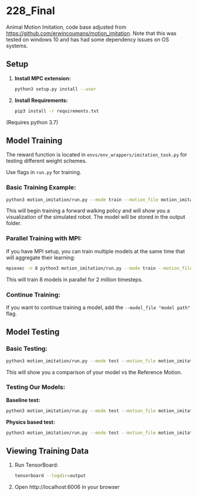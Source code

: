 # 228_Final

Animal Motion Imitation, code base adjusted from https://github.com/erwincoumans/motion_imitation. Note that this was tested on windows 10 and has had some dependency issues on OS systems. 

## Setup

1. **Install MPC extension:**
   ```bash
   python3 setup.py install --user
   ```

2. **Install Requirements:**
   ```bash
   pip3 install -r requirements.txt
   ```
(Requires python 3.7)
## Model Training

The reward function is located in `envs/env_wrappers/imitation_task.py` for testing different weight schemes.

Use flags in `run.py` for training.

### Basic Training Example:
```bash
python3 motion_imitation/run.py --mode train --motion_file motion_imitation/data/motions/dog_pace.txt --int_save_freq 10000000 --visualize
```

This will begin training a forward walking policy and will show you a visualization of the simulated robot. The model will be stored in the output folder.

### Parallel Training with MPI:
If you have MPI setup, you can train multiple models at the same time that will aggregate their learning:

```bash
mpiexec -n 8 python3 motion_imitation/run.py --mode train --motion_file motion_imitation/data/motions/dog_pace.txt --int_save_freq 10000000 --total_timesteps 2000000
```

This will train 8 models in parallel for 2 million timesteps.

### Continue Training:
If you want to continue training a model, add the `--model_file "model path"` flag.

## Model Testing

### Basic Testing:
```bash
python3 motion_imitation/run.py --mode test --motion_file motion_imitation/data/motions/dog_pace.txt --model_file "model_path" --visualize
```

This will show you a comparison of your model vs the Reference Motion.

### Testing Our Models:

**Baseline test:**
```bash
python3 motion_imitation/run.py --mode test --motion_file motion_imitation/data/motions/dog_pace.txt --model_file output/Baseline/baseline_2to10mill.zip --visualize
```

**Physics based test:**
```bash
python3 motion_imitation/run.py --mode test --motion_file motion_imitation/data/motions/dog_pace.txt --model_file output/Physics_trained/Physics_2to10mill.zip --visualize
```

## Viewing Training Data

1. Run TensorBoard:
   ```bash
   tensorboard --logdir=output
   ```

2. Open http://localhost:6006 in your browser
